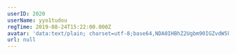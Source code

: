 ```yaml
---
userID: 2020
userName: yyo1tudou
regTime: 2019-08-24T15:22:00.000Z
avatar: 'data:text/plain; charset=utf-8;base64,NDA0IHBhZ2Ugbm90IGZvdW5kCg=='
url: null
---
```



